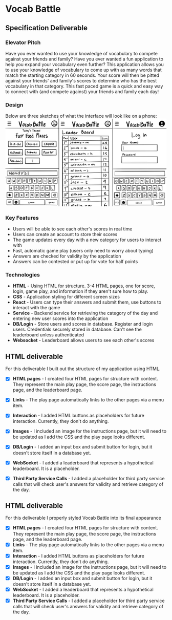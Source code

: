 # Vocab Battle

## Specification Deliverable 
### Elevator Pitch
Have you ever wanted to use your knowledge of vocabulary to compete against your friends and family? Have you ever wanted a fun application to help you expand your vocabulary even further? This application allows you to use your knowledge of vocabulary to come up with as many words that match the starting category in 60 seconds. Your score will then be pitted against your friends' and family's scores to determine who has the best vocabulary in that category. This fast paced game is a quick and easy way to connect with (and compete against) your friends and family each day!

### Design
Below are three sketches of what the interface will look like on a phone: 
![](VocabMockUIJoined.jpeg)

### Key Features
- Users will be able to see each other's scores in real time
- Users can create an account to store their scores
- The game updates every day with a new category for users to interact with
- Fast, automatic game play (users only need to worry about typing)
- Answers are checked for validity by the application
- Answers can be contested or put up for vote for half points

### Technologies
- **HTML** - Using HTML for structure. 3-4 HTML pages, one for score, login, game play, and information if they aren't sure how to play.
- **CSS** - Application styling for different screen sizes
- **React** - Users can type their answers and submit them, use buttons to interact with the game
- **Service** - Backend service for retrieving the category of the day and entering new user scores into the application
- **DB/Login** -  Store users and scores in database. Register and login users. Credentials securely stored in database. Can't see the leaderboard unless authenticated
- **Websocket** -  Leaderboard allows users to see each other's scores

## HTML deliverable

For this deliverable I built out the structure of my application using HTML.

- [x] **HTML pages** - I created four HTML pages for structure with content. They represent the main play page, the score page, the instructions page, and the leaderboard page.
- [x] **Links** - The play page automatically links to the other pages via a menu item.
- [x] **Interaction** - I added HTML buttons as placeholders for future interaction. Currently, they don't do anything.
- [x] **Images** - I included an image for the instructions page, but it will need to be updated as I add the CSS and the play page looks different.
- [x] **DB/Login** - I added an input box and submit button for login, but it doesn't store itself in a database yet.
- [x] **WebSocket** - I added a leaderboard that represents a hypothetical leaderboard. It is a placeholder.
- [x] **Third Party Service Calls** - I added a placeholder for third party service calls that will check user's answers for validity and retrieve category of the day.


## HTML deliverable

For this deliverable I properly styled Vocab Battle into its final appearance

- [x] **HTML pages** - I created four HTML pages for structure with content. They represent the main play page, the score page, the instructions page, and the leaderboard page.
- [x] **Links** - The play page automatically links to the other pages via a menu item.
- [x] **Interaction** - I added HTML buttons as placeholders for future interaction. Currently, they don't do anything.
- [x] **Images** - I included an image for the instructions page, but it will need to be updated as I add the CSS and the play page looks different.
- [x] **DB/Login** - I added an input box and submit button for login, but it doesn't store itself in a database yet.
- [x] **WebSocket** - I added a leaderboard that represents a hypothetical leaderboard. It is a placeholder.
- [x] **Third Party Service Calls** - I added a placeholder for third party service calls that will check user's answers for validity and retrieve category of the day.